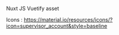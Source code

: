 Nuxt JS Vuetify 
asset 

Icons : https://material.io/resources/icons/?icon=supervisor_account&style=baseline